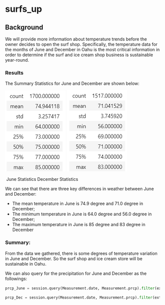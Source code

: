 # surfs_up



## Background

We will provide more information about temperature trends before the owner decides to open the surf shop. Specifically, the temperature data for the months of June and December in Oahu is the most critical information in order to determine if the surf and ice cream shop business is sustainable year-round.



### Results

 The Summary Statistics for June and December are shown below:

![image-20220807181422307](Resources/image-20220807181422307.png)                                          ![image-20220807181508852](Resources/image-20220807181508852.png)

​			June Statistics													                      		December Statistics



We can see that there are three key differences in weather between June and December:

- The mean temperature in June is 74.9 degree and 71.0 degree in December;
- The minimum temperature in June is 64.0 degree and 56.0 degree in December;
- The maximum temperature in June is 85 degree and 83 degree in December



### Summary:

From the data we gathered, there is some degrees of temperature variation in June and December.  So the surf shop and ice cream store will be sustainable in Oahu.

We can also query for the precipitation for June and December as the followings:

```python
prcp_June = session.query(Measurement.date, Measurement.prcp).filter(extract('month', Measurement.date) == 6).all()
```



```python
prcp_Dec = session.query(Measurement.date, Measurement.prcp).filter(extract('month', Measurement.date) == 12).all()
```

